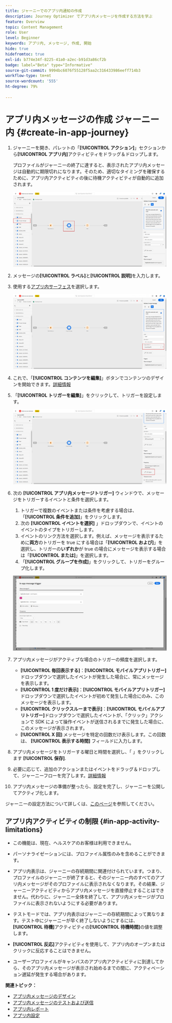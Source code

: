 ```yaml
---
title: ジャーニーでのアプリ内通知の作成
description: Journey Optimizer でアプリ内メッセージを作成する方法を学ぶ
feature: Overview
topic: Content Management
role: User
level: Beginner
keywords: アプリ内, メッセージ, 作成, 開始
hide: true
hidefromtoc: true
exl-id: b774e34f-8225-41a0-a2ec-b91d3a86cf2b
badge: label="Beta" type="Informative"
source-git-commit: 9994bc6076f55128f5aa2c316433986eeff714b3
workflow-type: tm+mt
source-wordcount: '555'
ht-degree: 79%

---
```


# アプリ内メッセージの作成 ジャーニー内 {#create-in-app-journey}

1. ジャーニーを開き、パレットの「**[!UICONTROL アクション]**」セクションから&#x200B;**[!UICONTROL アプリ内]**&#x200B;アクティビティをドラッグ＆ドロップします。

   プロファイルがジャーニーの終了に達すると、表示されたアプリ内メッセージは自動的に期限切れになります。そのため、適切なタイミングを確保するために、アプリ内アクティビティの後に待機アクティビティが自動的に追加されます。

   ![](assets/in_app_journey_1.png)

1. メッセージの&#x200B;**[!UICONTROL ラベル]**&#x200B;と&#x200B;**[!UICONTROL 説明]**&#x200B;を入力します。

1. 使用する[アプリ内サーフェス](inapp-configuration.md)を選択します。

   ![](assets/in_app_journey_2.png)

1. これで、「**[!UICONTROL コンテンツを編集]**」ボタンでコンテンツのデザインを開始できます。[詳細情報](design-in-app.md)

1. 「**[!UICONTROL トリガーを編集]**」をクリックして、トリガーを設定します。

   ![](assets/in_app_journey_4.png)

1. 次の **[!UICONTROL アプリ内メッセージトリガー]** ウィンドウで、メッセージをトリガーするイベントと条件を選択します。

   1. トリガーで複数のイベントまたは条件を考慮する場合は、「**[!UICONTROL 条件を追加]**」をクリックします。
   1. 次の **[!UICONTROL イベントを選択]** 」ドロップダウンで、イベントのイベントのタイプをトリガーします。
   1. イベントのリンク方法を選択します。例えば、メッセージを表示するために&#x200B;**両方**&#x200B;のトリガーを true にする場合は「**[!UICONTROL および]**」を選択し、トリガーの&#x200B;**いずれか**&#x200B;が true の場合にメッセージを表示する場合は「**[!UICONTROL または]**」を選択します。
   1. 「**[!UICONTROL グループを作成]**」をクリックして、トリガーをグループ化します。

   ![](assets/in_app_journey_3.png)

1. アプリ内メッセージがアクティブな場合のトリガーの頻度を選択します。

   * **[!UICONTROL 毎回表示する]**：**[!UICONTROL モバイルアプリトリガー]**&#x200B;ドロップダウンで選択したイベントが発生した場合に、常にメッセージを表示します。
   * **[!UICONTROL 1 度だけ表示]**：**[!UICONTROL モバイルアプリトリガー]**&#x200B;ドロップダウンで選択したイベントが初めて発生した場合にのみ、このメッセージを表示します。
   * **[!UICONTROL クリックスルーまで表示]**：**[!UICONTROL モバイルアプリトリガー]**&#x200B;ドロップダウンで選択したイベントが、「クリック」アクションで SDK によって操作イベントが送信されるまでに発生した場合に、このメッセージが表示されます。
   * **[!UICONTROL X 回]**:メッセージを特定の回数だけ表示します。この回数は、 **[!UICONTROL 表示する時間]** フィールドに入力します。

1. アプリ内メッセージをトリガーする曜日と時間を選択し、「 」をクリックします **[!UICONTROL 保存]**.

1. 必要に応じて、追加のアクションまたはイベントをドラッグ＆ドロップして、ジャーニーフローを完了します。[詳細情報](../building-journeys/about-journey-activities.md)

1. アプリ内メッセージの準備が整ったら、設定を完了し、ジャーニーを公開してアクティブ化します。

ジャーニーの設定方法について詳しくは、[このページ](../building-journeys/journey-gs.md)を参照してください。

## アプリ内アクティビティの制限 {#in-app-activity-limitations}

* この機能は、現在、ヘルスケアのお客様は利用できません。

* パーソナライゼーションには、プロファイル属性のみを含めることができます。

* アプリ内表示は、ジャーニーの存続期間に関連付けられています。つまり、プロファイルのジャーニーが終了すると、そのジャーニー内のすべてのアプリ内メッセージがそのプロファイルに表示されなくなります。その結果、ジャーニーアクティビティからアプリ内メッセージを直接停止することはできません。代わりに、ジャーニー全体を終了して、アプリ内メッセージがプロファイルに表示されないようにする必要があります。

* テストモードでは、アプリ内表示はジャーニーの存続期間によって異なります。テスト中にジャーニーが早く終了しないようにするには、**[!UICONTROL 待機]**&#x200B;アクティビティの&#x200B;**[!UICONTROL 待機時間]**&#x200B;の値を調整します。

* **[!UICONTROL 反応]**&#x200B;アクティビティを使用して、アプリ内のオープンまたはクリックに反応することはできません。

* ユーザープロファイルがキャンバスのアプリ内アクティビティに到達してから、そのアプリ内メッセージが表示され始めるまでの間に、アクティベーション遅延が発生する場合があります。

**関連トピック：**

* [アプリ内メッセージのデザイン](design-in-app.md)
* [アプリ内メッセージのテストおよび送信](send-in-app.md)
* [アプリ内レポート](../reports/campaign-global-report.md#inapp-report)
* [アプリ内設定](inapp-configuration.md)
